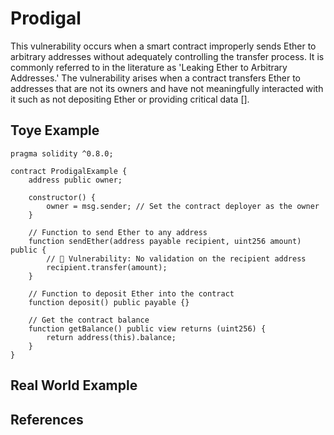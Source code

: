 # Prodigal
This vulnerability occurs when a smart contract improperly sends Ether to arbitrary addresses without adequately controlling the transfer process. It is commonly referred to in the literature as 'Leaking Ether to Arbitrary Addresses.' The vulnerability arises when a contract transfers Ether to addresses that are not its owners and have not meaningfully interacted with it such as not depositing Ether or providing critical data [].
## Toye Example
```Solidity
pragma solidity ^0.8.0;

contract ProdigalExample {
    address public owner;

    constructor() {
        owner = msg.sender; // Set the contract deployer as the owner
    }

    // Function to send Ether to any address
    function sendEther(address payable recipient, uint256 amount) public {
        // 🔴 Vulnerability: No validation on the recipient address
        recipient.transfer(amount); 
    }

    // Function to deposit Ether into the contract
    function deposit() public payable {}

    // Get the contract balance
    function getBalance() public view returns (uint256) {
        return address(this).balance;
    }
}

```
## Real World Example


## References
